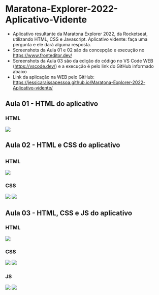 # Maratona-Explorer-2022-Aplicativo-Vidente

- Aplicativo resultante da Maratona Explorer 2022, da Rocketseat, utilizando HTML, CSS e Javascript. Aplicativo vidente: faça uma pergunta e ele dará alguma resposta. 
- Screenshots da Aula 01 e 02 são da concepção e execução no https://www.fronteditor.dev/
- Screenshots da Aula 03 são da edição do código no VS Code WEB (https://vscode.dev/) e a execução é pelo link do GitHub informado abaixo
- Link da aplicação na WEB pelo GitHub: https://jessicaraissapessoa.github.io/Maratona-Explorer-2022-Aplicativo-vidente/

##



## Aula 01 - HTML do aplicativo
  
### HTML
  <img src="https://user-images.githubusercontent.com/103599234/172263313-92f53279-3009-4ba1-b218-08c80f5b3864.png"/>

##



## Aula 02 - HTML e CSS do aplicativo

##

### HTML
  <img src="https://user-images.githubusercontent.com/103599234/173204030-ef9cc1c7-41c9-4f65-ba3d-74da5a3c9f0d.png"/>
  <br>
  
### CSS
  <img src="https://user-images.githubusercontent.com/103599234/173204276-cb7e1c85-2cbe-4cea-b36e-0569766986d5.png"/>
  <img src="https://user-images.githubusercontent.com/103599234/173204280-2a6e020a-e602-4093-831c-338dc9c65bca.png"/>
  
##



## Aula 03 - HTML, CSS e JS do aplicativo
  
### HTML
  <img src="https://user-images.githubusercontent.com/103599234/173239722-bdfb8a82-fbc8-4078-b63f-3968d632cb61.png"/>
  <br>
  
### CSS
  <img src="https://user-images.githubusercontent.com/103599234/173239784-7932876d-5a3a-4dbb-941e-c7bf951ca88f.png"/>
  <img src="https://user-images.githubusercontent.com/103599234/173239819-82f7b418-40e1-4edf-acb4-e3ad42ad3d16.png"/>
  <br>

### JS
  <img src="https://user-images.githubusercontent.com/103599234/173239849-3b72d287-382a-4f21-8646-6a11f360d8b4.png"/>
  <img src="https://user-images.githubusercontent.com/103599234/173239884-3a76576b-6a7d-41f1-9f3c-94a6a309cc5b.png"/>
  
  

